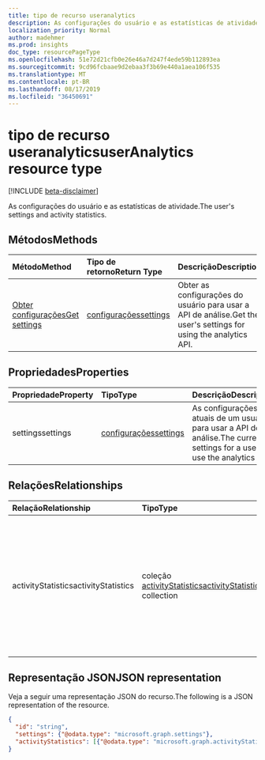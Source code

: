 ```yaml
---
title: tipo de recurso useranalytics
description: As configurações do usuário e as estatísticas de atividade.
localization_priority: Normal
author: madehmer
ms.prod: insights
doc_type: resourcePageType
ms.openlocfilehash: 51e72d21cfb0e26e46a7d247f4ede59b112893ea
ms.sourcegitcommit: 9cd96fcbaae9d2ebaa3f3b69e440a1aea106f535
ms.translationtype: MT
ms.contentlocale: pt-BR
ms.lasthandoff: 08/17/2019
ms.locfileid: "36450691"
---
```

# <a name="useranalytics-resource-type"></a><span data-ttu-id="c407c-103">tipo de recurso useranalytics</span><span class="sxs-lookup"><span data-stu-id="c407c-103">userAnalytics resource type</span></span>

[!INCLUDE [beta-disclaimer](../../includes/beta-disclaimer.md)]

<span data-ttu-id="c407c-104">As configurações do usuário e as estatísticas de atividade.</span><span class="sxs-lookup"><span data-stu-id="c407c-104">The user's settings and activity statistics.</span></span>

## <a name="methods"></a><span data-ttu-id="c407c-105">Métodos</span><span class="sxs-lookup"><span data-stu-id="c407c-105">Methods</span></span>

| <span data-ttu-id="c407c-106">Método</span><span class="sxs-lookup"><span data-stu-id="c407c-106">Method</span></span>       | <span data-ttu-id="c407c-107">Tipo de retorno</span><span class="sxs-lookup"><span data-stu-id="c407c-107">Return Type</span></span> | <span data-ttu-id="c407c-108">Descrição</span><span class="sxs-lookup"><span data-stu-id="c407c-108">Description</span></span> |
|:-------------|:------------|:------------|
[<span data-ttu-id="c407c-109">Obter configurações</span><span class="sxs-lookup"><span data-stu-id="c407c-109">Get settings</span></span>](../api/useranalytics-get-settings.md) | [<span data-ttu-id="c407c-110">configurações</span><span class="sxs-lookup"><span data-stu-id="c407c-110">settings</span></span>](settings.md) | <span data-ttu-id="c407c-111">Obter as configurações do usuário para usar a API de análise.</span><span class="sxs-lookup"><span data-stu-id="c407c-111">Get the user's settings for using the analytics API.</span></span>|

## <a name="properties"></a><span data-ttu-id="c407c-112">Propriedades</span><span class="sxs-lookup"><span data-stu-id="c407c-112">Properties</span></span>

| <span data-ttu-id="c407c-113">Propriedade</span><span class="sxs-lookup"><span data-stu-id="c407c-113">Property</span></span>     | <span data-ttu-id="c407c-114">Tipo</span><span class="sxs-lookup"><span data-stu-id="c407c-114">Type</span></span>        | <span data-ttu-id="c407c-115">Descrição</span><span class="sxs-lookup"><span data-stu-id="c407c-115">Description</span></span> |
|:-------------|:------------|:------------|
|<span data-ttu-id="c407c-116">settings</span><span class="sxs-lookup"><span data-stu-id="c407c-116">settings</span></span>|[<span data-ttu-id="c407c-117">configurações</span><span class="sxs-lookup"><span data-stu-id="c407c-117">settings</span></span>](settings.md)|<span data-ttu-id="c407c-118">As configurações atuais de um usuário para usar a API de análise.</span><span class="sxs-lookup"><span data-stu-id="c407c-118">The current settings for a user to use the analytics API.</span></span>|

## <a name="relationships"></a><span data-ttu-id="c407c-119">Relações</span><span class="sxs-lookup"><span data-stu-id="c407c-119">Relationships</span></span>

| <span data-ttu-id="c407c-120">Relação</span><span class="sxs-lookup"><span data-stu-id="c407c-120">Relationship</span></span> | <span data-ttu-id="c407c-121">Tipo</span><span class="sxs-lookup"><span data-stu-id="c407c-121">Type</span></span>        | <span data-ttu-id="c407c-122">Descrição</span><span class="sxs-lookup"><span data-stu-id="c407c-122">Description</span></span> |
|:-------------|:------------|:------------|
|<span data-ttu-id="c407c-123">activityStatistics</span><span class="sxs-lookup"><span data-stu-id="c407c-123">activityStatistics</span></span>|<span data-ttu-id="c407c-124">coleção [activityStatistics](activitystatistics.md)</span><span class="sxs-lookup"><span data-stu-id="c407c-124">[activityStatistics](activitystatistics.md) collection</span></span>| <span data-ttu-id="c407c-125">O conjunto de atividades de trabalho que um usuário gastou enquanto está fora do horário de trabalho.</span><span class="sxs-lookup"><span data-stu-id="c407c-125">The collection of work activities that a user spent time on during and outside of working hours.</span></span> <span data-ttu-id="c407c-126">Somente leitura.</span><span class="sxs-lookup"><span data-stu-id="c407c-126">Read-only.</span></span> <span data-ttu-id="c407c-127">Anulável.</span><span class="sxs-lookup"><span data-stu-id="c407c-127">Nullable.</span></span>|

## <a name="json-representation"></a><span data-ttu-id="c407c-128">Representação JSON</span><span class="sxs-lookup"><span data-stu-id="c407c-128">JSON representation</span></span>

<span data-ttu-id="c407c-129">Veja a seguir uma representação JSON do recurso.</span><span class="sxs-lookup"><span data-stu-id="c407c-129">The following is a JSON representation of the resource.</span></span>

<!-- {
  "blockType": "resource",
  "keyProperty": "id",
  "optionalProperties": [
    "activityStatistics"
  ],
  "@odata.type": "microsoft.graph.userAnalytics"
}-->

```json
{
  "id": "string",
  "settings": {"@odata.type": "microsoft.graph.settings"},
  "activityStatistics": [{"@odata.type": "microsoft.graph.activityStatistics"}]
}
```

<!-- uuid: 16cd6b66-4b1a-43a1-adaf-3a886856ed98
2019-02-04 14:57:30 UTC -->
<!-- {
  "type": "#page.annotation",
  "description": "userAnalytics resource",
  "keywords": "",
  "section": "documentation",
  "tocPath": ""
}-->
